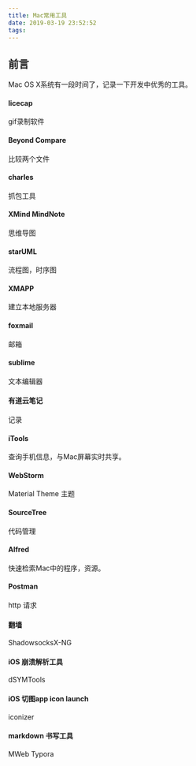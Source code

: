 ```yaml
---
title: Mac常用工具
date: 2019-03-19 23:52:52
tags:
---
```


## 前言

Mac OS X系统有一段时间了，记录一下开发中优秀的工具。

<!-- more -->

#### licecap 

gif录制软件

#### Beyond Compare

比较两个文件

#### charles

抓包工具

#### XMind MindNote

思维导图 

#### starUML

流程图，时序图

#### XMAPP

建立本地服务器

#### foxmail

邮箱

#### sublime

文本编辑器

#### 有道云笔记

记录

#### iTools

查询手机信息，与Mac屏幕实时共享。

#### WebStorm

Material Theme 主题

#### SourceTree

代码管理

#### Alfred

快速检索Mac中的程序，资源。

#### Postman

http 请求

#### 翻墙

ShadowsocksX-NG

#### iOS 崩溃解析工具

dSYMTools

#### iOS 切图app icon launch

iconizer

#### markdown 书写工具

MWeb Typora
